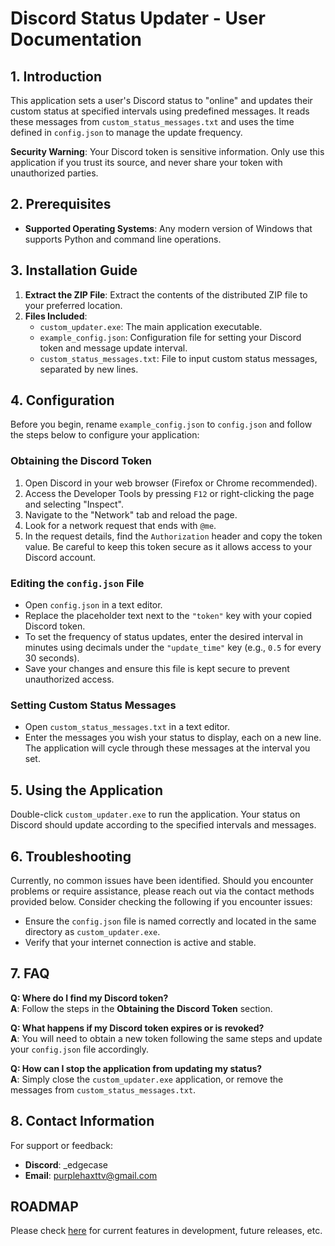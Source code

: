 # Discord Status Updater - User Documentation

## 1. Introduction

This application sets a user's Discord status to "online" and updates their custom status at specified intervals using predefined messages. It reads these messages from `custom_status_messages.txt` and uses the time defined in `config.json` to manage the update frequency.

**Security Warning**: Your Discord token is sensitive information. Only use this application if you trust its source, and never share your token with unauthorized parties.

## 2. Prerequisites

- **Supported Operating Systems**: Any modern version of Windows that supports Python and command line operations.

## 3. Installation Guide

1. **Extract the ZIP File**: Extract the contents of the distributed ZIP file to your preferred location.
2. **Files Included**:
   - `custom_updater.exe`: The main application executable.
   - `example_config.json`: Configuration file for setting your Discord token and message update interval.
   - `custom_status_messages.txt`: File to input custom status messages, separated by new lines.

## 4. Configuration

Before you begin, rename `example_config.json` to `config.json` and follow the steps below to configure your application:

### Obtaining the Discord Token

1. Open Discord in your web browser (Firefox or Chrome recommended).
2. Access the Developer Tools by pressing `F12` or right-clicking the page and selecting "Inspect".
3. Navigate to the "Network" tab and reload the page.
4. Look for a network request that ends with `@me`.
5. In the request details, find the `Authorization` header and copy the token value. Be careful to keep this token secure as it allows access to your Discord account.

### Editing the `config.json` File

- Open `config.json` in a text editor.
- Replace the placeholder text next to the `"token"` key with your copied Discord token.
- To set the frequency of status updates, enter the desired interval in minutes using decimals under the `"update_time"` key (e.g., `0.5` for every 30 seconds).
- Save your changes and ensure this file is kept secure to prevent unauthorized access.

### Setting Custom Status Messages

- Open `custom_status_messages.txt` in a text editor.
- Enter the messages you wish your status to display, each on a new line. The application will cycle through these messages at the interval you set.

## 5. Using the Application

Double-click `custom_updater.exe` to run the application. Your status on Discord should update according to the specified intervals and messages.

## 6. Troubleshooting

Currently, no common issues have been identified. Should you encounter problems or require assistance, please reach out via the contact methods provided below. Consider checking the following if you encounter issues:

- Ensure the `config.json` file is named correctly and located in the same directory as `custom_updater.exe`.
- Verify that your internet connection is active and stable.

## 7. FAQ

**Q: Where do I find my Discord token?**  
**A**: Follow the steps in the **Obtaining the Discord Token** section.  

**Q: What happens if my Discord token expires or is revoked?**  
**A**: You will need to obtain a new token following the same steps and 
update your `config.json` file accordingly.  

**Q: How can I stop the application from updating my status?**  
**A**: Simply close the `custom_updater.exe` application, or remove the 
messages from `custom_status_messages.txt`.  

## 8. Contact Information

For support or feedback:
- **Discord**: _edgecase
- **Email**: [purplehaxttv@gmail.com](mailto:purplehaxttv@gmail.com)

## ROADMAP
Please check [here](https://github.com/edgecases-PurpleHax/discord_updater/tree/develop) for current features 
in development, future releases, etc. 